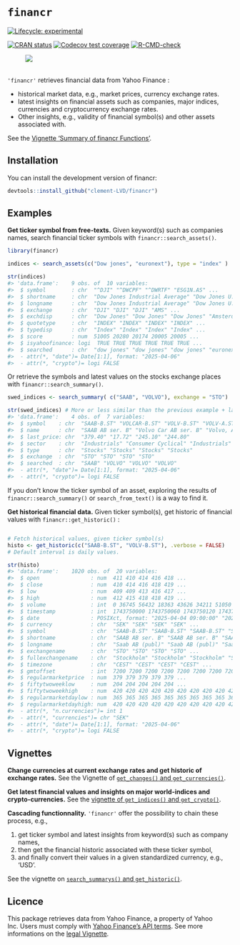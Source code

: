 
<!-- README.md is generated from README.Rmd. Please edit that file -->

# `financr`

<!-- badges: start -->

[![Lifecycle:
experimental](https://img.shields.io/badge/lifecycle-experimental-orange.svg)](https://lifecycle.r-lib.org/articles/stages.html#experimental)

[![CRAN
status](https://www.r-pkg.org/badges/version/financr)](https://CRAN.R-project.org/package=financr)
[![Codecov test
coverage](https://codecov.io/gh/Clement-LVD/financr/graph/badge.svg)](https://app.codecov.io/gh/Clement-LVD/financr)
[![R-CMD-check](https://github.com/Clement-LVD/financr/actions/workflows/R-CMD-check.yaml/badge.svg)](https://github.com/Clement-LVD/financr/actions/workflows/R-CMD-check.yaml)
<!-- badges: end -->

<figure>
<img
src="https://img.shields.io/badge/Package-bold?style=flat&amp;logoColor=black&amp;logoSize=2&amp;label=R&amp;labelColor=black&amp;color=green"
alt=" " />
<figcaption aria-hidden="true"> </figcaption>
</figure>

`'financr'` retrieves financial data from Yahoo Finance :

- historical market data, e.g., market prices, currency exchange rates.
- latest insights on financial assets such as companies, major indices,
  currencies and cryptocurrency exchange rates.
- Other insights, e.g., validity of financial symbol(s) and other assets
  associated with.

See the [Vignette ‘Summary of financr
Functions’](https://clement-lvd.github.io/financr/articles/Functions_summary.html).

## Installation

You can install the development version of financr:

``` r
devtools::install_github("clement-LVD/financr")
```

## Examples

**Get ticker symbol from free-texts.** Given keyword(s) such as
companies names, search financial ticker symbols with
`financr::search_assets()`.

``` r
library(financr)

indices <- search_assets(c("Dow jones", "euronext"), type = "index" )

str(indices)
#> 'data.frame':    9 obs. of  10 variables:
#>  $ symbol        : chr  "^DJI" "^DWCPF" "^DWRTF" "ESG1N.AS" ...
#>  $ shortname     : chr  "Dow Jones Industrial Average" "Dow Jones U.S. Completion Total" "Dow Jones U.S. Select REIT Inde" "Euronext Eurozone 100 ESG NR" ...
#>  $ longname      : chr  "Dow Jones Industrial Average" "Dow Jones U.S. Completion Total" "Dow Jones U.S. Select REIT Inde" "Euronext Eurozone 100 ESG NR" ...
#>  $ exchange      : chr  "DJI" "DJI" "DJI" "AMS" ...
#>  $ exchdisp      : chr  "Dow Jones" "Dow Jones" "Dow Jones" "Amsterdam" ...
#>  $ quotetype     : chr  "INDEX" "INDEX" "INDEX" "INDEX" ...
#>  $ typedisp      : chr  "Index" "Index" "Index" "Index" ...
#>  $ score         : num  51005 20280 20174 20005 20005 ...
#>  $ isyahoofinance: logi  TRUE TRUE TRUE TRUE TRUE TRUE ...
#>  $ searched      : chr  "dow jones" "dow jones" "dow jones" "euronext" ...
#>  - attr(*, "date")= Date[1:1], format: "2025-04-06"
#>  - attr(*, "crypto")= logi FALSE
```

Or retrieve the symbols and latest values on the stocks exchange places
with `financr::search_summary()`.

``` r
swed_indices <- search_summary( c("SAAB", "VOLVO"), exchange = "STO")

str(swed_indices) # More or less similar than the previous example + latest values of the day
#> 'data.frame':    4 obs. of  7 variables:
#>  $ symbol    : chr  "SAAB-B.ST" "VOLCAR-B.ST" "VOLV-B.ST" "VOLV-A.ST"
#>  $ name      : chr  "SAAB AB ser. B" "Volvo Car AB ser. B" "Volvo, AB ser. B" "Volvo, AB ser. A"
#>  $ last_price: chr  "379.40" "17.72" "245.10" "244.80"
#>  $ sector    : chr  "Industrials" "Consumer Cyclical" "Industrials" "Industrials"
#>  $ type      : chr  "Stocks" "Stocks" "Stocks" "Stocks"
#>  $ exchange  : chr  "STO" "STO" "STO" "STO"
#>  $ searched  : chr  "SAAB" "VOLVO" "VOLVO" "VOLVO"
#>  - attr(*, "date")= Date[1:1], format: "2025-04-06"
#>  - attr(*, "crypto")= logi FALSE
```

If you don’t know the ticker symbol of an asset, exploring the results
of `financr::search_summary()` or `search_from_text()` is a way to find
it.

**Get historical financial data.** Given ticker symbol(s), get historic
of financial values with `financr::get_historic()` :

``` r

# Fetch historical values, given ticker symbol(s)
histo <- get_historic(c("SAAB-B.ST", "VOLV-B.ST"), .verbose = FALSE)
# Default interval is daily values.

str(histo)
#> 'data.frame':    1020 obs. of  20 variables:
#>  $ open                : num  411 410 414 416 418 ...
#>  $ close               : num  410 414 416 418 419 ...
#>  $ low                 : num  409 409 413 416 417 ...
#>  $ high                : num  412 415 418 418 419 ...
#>  $ volume              : int  0 36745 56432 18363 43626 34211 51050 34181 45256 36016 ...
#>  $ timestamp           : int  1743750000 1743750060 1743750120 1743750180 1743750240 1743750300 1743750360 1743750420 1743750480 1743750540 ...
#>  $ date                : POSIXct, format: "2025-04-04 09:00:00" "2025-04-04 09:01:00" ...
#>  $ currency            : chr  "SEK" "SEK" "SEK" "SEK" ...
#>  $ symbol              : chr  "SAAB-B.ST" "SAAB-B.ST" "SAAB-B.ST" "SAAB-B.ST" ...
#>  $ shortname           : chr  "SAAB AB ser. B" "SAAB AB ser. B" "SAAB AB ser. B" "SAAB AB ser. B" ...
#>  $ longname            : chr  "Saab AB (publ)" "Saab AB (publ)" "Saab AB (publ)" "Saab AB (publ)" ...
#>  $ exchangename        : chr  "STO" "STO" "STO" "STO" ...
#>  $ fullexchangename    : chr  "Stockholm" "Stockholm" "Stockholm" "Stockholm" ...
#>  $ timezone            : chr  "CEST" "CEST" "CEST" "CEST" ...
#>  $ gmtoffset           : int  7200 7200 7200 7200 7200 7200 7200 7200 7200 7200 ...
#>  $ regularmarketprice  : num  379 379 379 379 379 ...
#>  $ fiftytwoweeklow     : num  204 204 204 204 204 ...
#>  $ fiftytwoweekhigh    : num  420 420 420 420 420 420 420 420 420 420 ...
#>  $ regularmarketdaylow : num  365 365 365 365 365 365 365 365 365 365 ...
#>  $ regularmarketdayhigh: num  420 420 420 420 420 420 420 420 420 420 ...
#>  - attr(*, "n.currencies")= int 1
#>  - attr(*, "currencies")= chr "SEK"
#>  - attr(*, "date")= Date[1:1], format: "2025-04-06"
#>  - attr(*, "crypto")= logi FALSE
```

## Vignettes

**Change currencies at current exchange rates and get historic of
exchange rates.** See the Vignette of [`get_changes()` and
`get_currencies()`](https://clement-lvd.github.io/financr/articles/Get_changes.html).

**Get latest financial values and insights on major world-indices and
crypto-currencies.** See the [vignette of `get_indices()` and
`get_crypto()`](https://clement-lvd.github.io/financr/articles/get_indices_and_get_crypto.html).

**Cascading functionnality.** `'financr'` offer the possibility to chain
these process, e.g.,

1.  get ticker symbol and latest insights from keyword(s) such as
    company names,
2.  then get the financial historic associated with these ticker symbol,
3.  and finally convert their values in a given standardized currency,
    e.g., ‘USD’.

See the vignette on [`search_summarys()` and
`get_historic()`](https://clement-lvd.github.io/financr/articles/get_info_and_historic.html).

## Licence

This package retrieves data from Yahoo Finance, a property of Yahoo
Inc. Users must comply with [Yahoo Finance’s API
terms](https://legal.yahoo.com/us/en/yahoo/terms/product-atos/apiforydn/index.html).
See more informations on the [legal
Vignette](https://clement-lvd.github.io/financr/articles/About_the_Yahoo_Finance_License.html).
